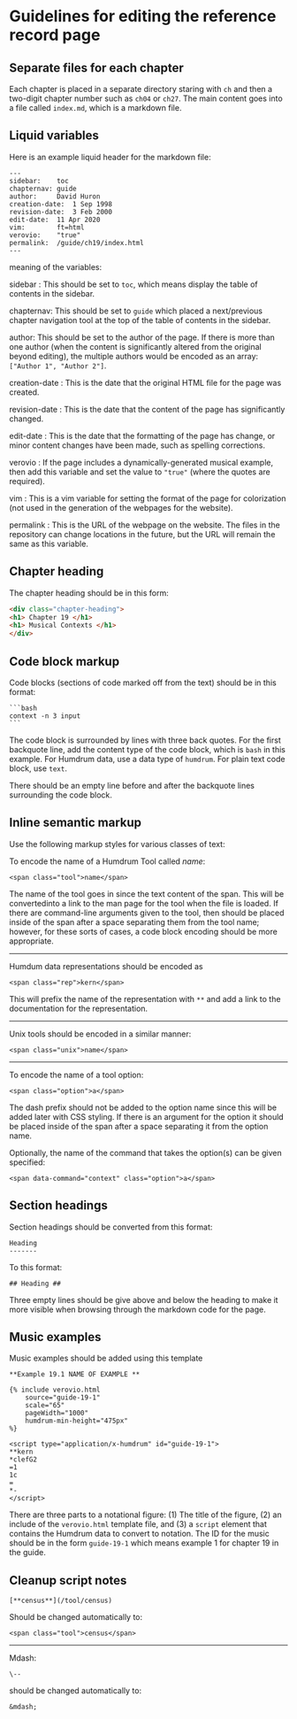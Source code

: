 
# Guidelines for editing the reference record page #


## Separate files for each chapter ##

Each chapter is placed in a separate directory staring with `ch` and then a two-digit
chapter number such as `ch04` or `ch27`.  The main content goes into a file called
`index.md`, which is a markdown file.

## Liquid variables ##

Here is an example liquid header for the markdown file:

```
---
sidebar:	toc
chapternav:	guide
author:		David Huron
creation-date:	1 Sep 1998 
revision-date:	3 Feb 2000
edit-date:	11 Apr 2020
vim:		ft=html
verovio:	"true"
permalink:	/guide/ch19/index.html
---
```

meaning of the variables:

sidebar
: This should be set to `toc`, which means display the table of contents in the sidebar.

chapternav: This should be set to `guide` which placed a next/previous chapter navigation tool at the top of the table of contents in the sidebar.

author: This should be set to the author of the page.  If there is more than one author (when the content is significantly altered from the original beyond editing), the multiple authors would be encoded as an array: `["Author 1", "Author 2"]`.

creation-date
: This is the date that the original HTML file for the page was created.

revision-date
: This is the date that the content of the page has significantly changed.

edit-date
: This is the date that the formatting of the page has change, or minor content changes have been made, such as spelling corrections.

verovio
: If the page includes a dynamically-generated musical example, then add this variable and set the value to `"true"` (where the quotes are required).

vim
: This is a vim variable for setting the format of the page for colorization (not used in the generation of the webpages for the website).

permalink
: This is the URL of the webpage on the website.  The files in the repository can change locations in the future, but the URL will remain the same as this variable.


## Chapter heading ##

The chapter heading should be in this form:

```html
<div class="chapter-heading">
<h1> Chapter 19 </h1>
<h1> Musical Contexts </h1>
</div>
```

## Code block markup ##

Code blocks (sections of code marked off from the text) should be in this format:

````
```bash
context -n 3 input
```
````

The code block is surrounded by lines with three back quotes.  For the first
backquote line, add the content type of the code block, which is `bash` in this
example.  For Humdrum data, use a data type of `humdrum`.  For plain text code
block, use `text`.

There should be an empty line before and after the backquote lines surrounding
the code block.

## Inline semantic markup ##

Use the following markup styles for various classes of text:


To encode the name of a Humdrum Tool called *name*:

```
<span class="tool">name</span>
```

The name of the tool goes in since the text content of the span.
This will be convertedinto a link to the man page for the tool when
the file is loaded.  If there are command-line arguments given to
the tool, then should be placed inside of the span after a space
separating them from the tool name; however, for these sorts
of cases, a code block encoding should be more appropriate.

------------------------------------------

Humdum data representations should be encoded as

```
<span class="rep">kern</span>
```

This will prefix the name of the representation with `**` and add
a link to the documentation for the representation.


------------------------------------------

Unix tools should be encoded in a similar manner:

```
<span class="unix">name</span>
```

------------------------------------------

To encode the name of a tool option:

```
<span class="option">a</span>
```

The dash prefix should not be added to the option name since this will
be added later with CSS styling.  If there is an argument for the option
it should be placed inside of the span after a space separating it from
the option name.

Optionally, the name of the command that takes the option(s) can
be given specified:

```
<span data-command="context" class="option">a</span>
```



## Section headings ##


Section headings should be converted from this format:

```
Heading
-------
```

To this format:

```
## Heading ##
```

Three empty lines should be give above and below the heading to make it more
visible when browsing through the markdown code for the page.


## Music examples ##

Music examples should be added using this template

```
**Example 19.1 NAME OF EXAMPLE **

{% include verovio.html
	source="guide-19-1"
	scale="65"
	pageWidth="1000"
	humdrum-min-height="475px"
%}

<script type="application/x-humdrum" id="guide-19-1">
**kern
*clefG2
=1
1c
=
*-
</script>
```

There are three parts to a notational figure: (1) The title of the figure, 
(2) an include of the `verovio.html` template file, and (3) a `script` element
that contains the Humdrum data to convert to notation.  The ID for the 
music should be in the form `guide-19-1` which means example 1 for chapter 19 in the 
guide.


## Cleanup script notes ##


```
[**census**](/tool/census)
```

Should be changed automatically to:

```
<span class="tool">census</span>
```


--------------------------------

Mdash:

```
\--
```

should be changed automatically to:

```
&mdash;
```




